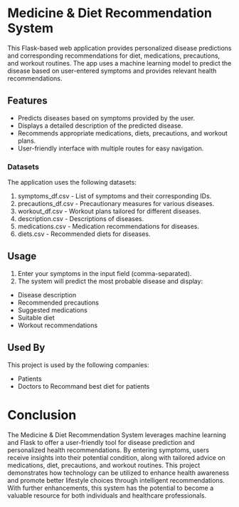
# Medicine & Diet Recommendation System

This Flask-based web application provides personalized disease predictions and corresponding recommendations for diet, medications, precautions, and workout routines. The app uses a machine learning model to predict the disease based on user-entered symptoms and provides relevant health recommendations.




## Features

- Predicts diseases based on symptoms provided by the user.
- Displays a detailed description of the predicted disease.
- Recommends appropriate medications, diets, precautions, and workout plans.
- User-friendly interface with multiple routes for easy navigation.

### Datasets
The application uses the following datasets:
1. symptoms_df.csv - List of symptoms and their corresponding IDs.
2. precautions_df.csv - Precautionary measures for various diseases.
3. workout_df.csv - Workout plans tailored for different diseases.
4. description.csv - Descriptions of diseases.
5. medications.csv - Medication recommendations for diseases.
6. diets.csv - Recommended diets for diseases.
## Usage

1. Enter your symptoms in the input field (comma-separated).
2. The system will predict the most probable disease and display:
- Disease description
- Recommended precautions
- Suggested medications
- Suitable diet
- Workout recommendations


## Used By

This project is used by the following companies:

- Patients
- Doctors to Recommand best diet for patients

# Conclusion

The Medicine & Diet Recommendation System leverages machine learning and Flask to offer a user-friendly tool for disease prediction and personalized health recommendations. By entering symptoms, users receive insights into their potential condition, along with tailored advice on medications, diet, precautions, and workout routines. This project demonstrates how technology can be utilized to enhance health awareness and promote better lifestyle choices through intelligent recommendations. With further enhancements, this system has the potential to become a valuable resource for both individuals and healthcare professionals.

